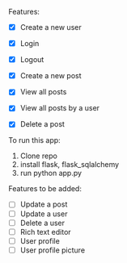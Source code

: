 Features:
- [x] Create a new user
- [x] Login
- [x] Logout
- [x] Create a new post
- [x] View all posts
- [x] View all posts by a user
- [x] Delete a post


To run this app: 
1. Clone repo
2. install flask, flask_sqlalchemy
3. run python app.py


Features to be added:
- [ ] Update a post
- [ ] Update a user
- [ ] Delete a user
- [ ] Rich text editor
- [ ] User profile
- [ ] User profile picture